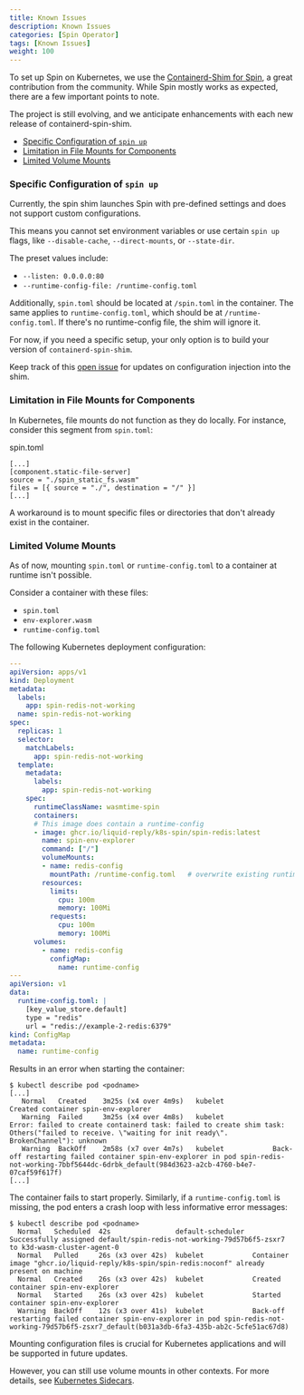 ```yaml
---
title: Known Issues
description: Known Issues
categories: [Spin Operator]
tags: [Known Issues]
weight: 100
---
```


To set up Spin on Kubernetes, we use the [Containerd-Shim for Spin](https://github.com/deislabs/containerd-wasm-shims), a great contribution from the community. While Spin mostly works as expected, there are a few important points to note.

The project is still evolving, and we anticipate enhancements with each new release of containerd-spin-shim.

- [Specific Configuration of `spin up`](#specific-configuration-of-spin-up)
- [Limitation in File Mounts for Components](#limitation-in-file-mounts-for-components)
- [Limited Volume Mounts](#limited-volume-mounts)

### Specific Configuration of `spin up`

Currently, the spin shim launches Spin with pre-defined settings and does not support custom configurations.

This means you cannot set environment variables or use certain `spin up` flags, like `--disable-cache`, `--direct-mounts`, or `--state-dir`.

The preset values include:

- `--listen: 0.0.0.0:80`
- `--runtime-config-file: /runtime-config.toml`

Additionally, `spin.toml` should be located at `/spin.toml` in the container. The same applies to `runtime-config.toml`, which should be at `/runtime-config.toml`. If there's no runtime-config file, the shim will ignore it.

For now, if you need a specific setup, your only option is to build your version of `containerd-spin-shim`.

Keep track of this [open issue](https://github.com/deislabs/containerd-wasm-shims/issues/166) for updates on configuration injection into the shim.

### Limitation in File Mounts for Components

In Kubernetes, file mounts do not function as they do locally. For instance, consider this segment from `spin.toml`:

spin.toml

```
[...]
[component.static-file-server]
source = "./spin_static_fs.wasm"
files = [{ source = "./", destination = "/" }]
[...]
```

A workaround is to mount specific files or directories that don't already exist in the container.

### Limited Volume Mounts

As of now, mounting `spin.toml` or `runtime-config.toml` to a container at runtime isn't possible.

Consider a container with these files:

- `spin.toml`
- `env-explorer.wasm`
- `runtime-config.toml`

The following Kubernetes deployment configuration:

```yaml
---
apiVersion: apps/v1
kind: Deployment
metadata:
  labels:
    app: spin-redis-not-working
  name: spin-redis-not-working
spec:
  replicas: 1
  selector:
    matchLabels:
      app: spin-redis-not-working
  template:
    metadata:
      labels:
        app: spin-redis-not-working
    spec:
      runtimeClassName: wasmtime-spin
      containers:
      # This image does contain a runtime-config
      - image: ghcr.io/liquid-reply/k8s-spin/spin-redis:latest
        name: spin-env-explorer
        command: ["/"]
        volumeMounts:
        - name: redis-config
          mountPath: /runtime-config.toml   # overwrite existing runtime-config
        resources:
          limits:
            cpu: 100m
            memory: 100Mi
          requests:
            cpu: 100m
            memory: 100Mi
      volumes:
        - name: redis-config
          configMap:
            name: runtime-config
---
apiVersion: v1
data:
  runtime-config.toml: |
    [key_value_store.default]
    type = "redis"
    url = "redis://example-2-redis:6379"
kind: ConfigMap
metadata:
  name: runtime-config
```

Results in an error when starting the container:

```
$ kubectl describe pod <podname>
[...]
   Normal   Created    3m25s (x4 over 4m9s)   kubelet            Created container spin-env-explorer
   Warning  Failed     3m25s (x4 over 4m8s)   kubelet            Error: failed to create containerd task: failed to create shim task: Others("failed to receive. \"waiting for init ready\". BrokenChannel"): unknown
   Warning  BackOff    2m58s (x7 over 4m7s)   kubelet            Back-off restarting failed container spin-env-explorer in pod spin-redis-not-working-7bbf5644dc-6drbk_default(984d3623-a2cb-4760-b4e7-07caf59f617f)
[...]
```

The container fails to start properly. Similarly, if a `runtime-config.toml` is missing, the pod enters a crash loop with less informative error messages:

```
$ kubectl describe pod <podname>
  Normal   Scheduled  42s                default-scheduler  Successfully assigned default/spin-redis-not-working-79d57b6f5-zsxr7 to k3d-wasm-cluster-agent-0
  Normal   Pulled     26s (x3 over 42s)  kubelet            Container image "ghcr.io/liquid-reply/k8s-spin/spin-redis:noconf" already present on machine
  Normal   Created    26s (x3 over 42s)  kubelet            Created container spin-env-explorer
  Normal   Started    26s (x3 over 42s)  kubelet            Started container spin-env-explorer
  Warning  BackOff    12s (x3 over 41s)  kubelet            Back-off restarting failed container spin-env-explorer in pod spin-redis-not-working-79d57b6f5-zsxr7_default(b031a3db-6fa3-435b-ab2c-5cfe51ac67d8)
```

Mounting configuration files is crucial for Kubernetes applications and will be supported in future updates.

However, you can still use volume mounts in other contexts. For more details, see [Kubernetes Sidecars](/spin/v2/kubernetes-sidecars).
